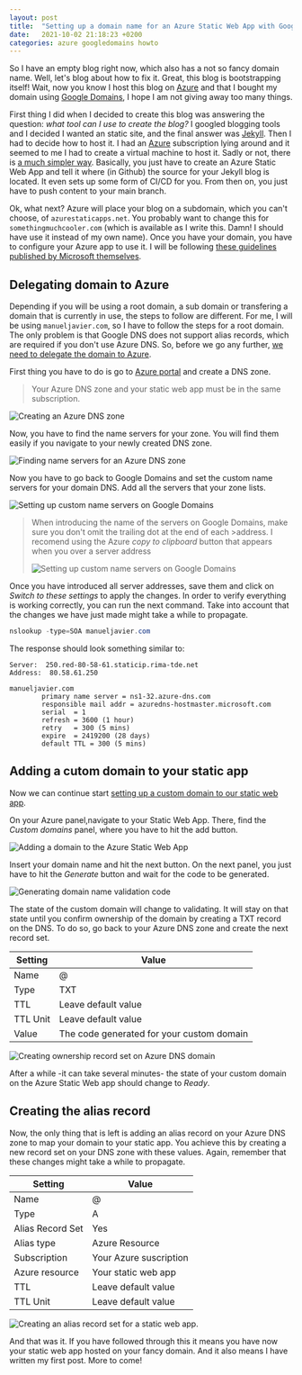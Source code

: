 ```yaml
---
layout: post
title:  "Setting up a domain name for an Azure Static Web App with Google domains"
date:   2021-10-02 21:18:23 +0200
categories: azure googledomains howto 
---
```


So I have an empty blog right now, which also has a not so fancy domain name. Well, let's blog about how to fix it. Great, this blog is bootstrapping itself! Wait, now you know I host this blog on [Azure](https://azure.microsoft.com/en-us/) and that I bought my domain using [Google Domains](https://domains.google/), I hope I am not giving away too many things.

First thing I did when I decided to create this blog was answering the question: _what tool can I use to create the blog?_ I googled blogging tools and I decided I wanted an static site, and the final answer was [Jekyll](https://jekyllrb.com/). Then I had to decide how to host it. I had an [Azure](https://azure.microsoft.com/en-us/) subscription lying around and it seemed to me I had to create a virtual machine to host it. Sadly or not, there is [a much simpler way](https://docs.microsoft.com/en-us/azure/static-web-apps/publish-jekyll). Basically, you just have to create an Azure Static Web App and tell it where (in Github) the source for your Jekyll blog is located. It even sets up some form of CI/CD for you. From then on, you just have to push content to your main branch.

Ok, what next? Azure will place your blog on a subdomain, which you can't choose, of `azurestaticapps.net`. You probably want to change this for `somethingmuchcooler.com` (which is available as I write this. Damn! I should have use it instead of my own name). Once you have your domain, you have to configure your Azure app to use it. I will be following [these guidelines published by Microsoft themselves](https://docs.microsoft.com/en-us/azure/static-web-apps/custom-domain?tabs=azure-dns). 

## Delegating domain to Azure

Depending if you will be using a root domain, a sub domain or transfering a domain that is currently in use, the steps to follow are different. For me, I will be using `manueljavier.com`, so I have to follow the steps for a root domain. The only problem is that Google DNS does not support alias records, which are required if you don't use Azure DNS. So, before we go any further, [we need to delegate the domain to Azure](https://docs.microsoft.com/en-us/azure/dns/dns-delegate-domain-azure-dns).

First thing you have to do is go to [Azure portal](https://portal.azure.com/) and create a DNS zone.

>Your Azure DNS zone and your static web app must be in the same subscription.

![Creating an Azure DNS zone](/assets/2021/october/setting_up_a_domain_name_for_an_azure_static_web_app/az_create_dns_zone.png)

Now, you have to find the name servers for your zone. You will find them easily if you navigate to your newly created DNS zone.

![Finding name servers for an Azure DNS zone](/assets/2021/october/setting_up_a_domain_name_for_an_azure_static_web_app/az_find_dns_zone_dns.png)

Now you have to go back to Google Domains and set the custom name servers for your domain DNS. Add all the servers that your zone lists.

![Setting up custom name servers on Google Domains](/assets/2021/october/setting_up_a_domain_name_for_an_azure_static_web_app/gd_fdelegate_dns.png)

> When introducing the name of the servers on Google Domains, make sure you don't omit the trailing dot at the end of each >address. I recomend using the Azure _copy to clipboard_ button that appears when you over a server address
>
>![Setting up custom name servers on Google Domains](/assets/2021/october/setting_up_a_domain_name_for_an_azure_static_web_app/azure_copy_to_clipboard_button)

Once you have introduced all server addresses, save them and click on _Switch to these settings_ to apply the changes. In order to verify everything is working correctly, you can run the next command. Take into account that the changes we have just made might take a while to propagate.

~~~~powershell
nslookup -type=SOA manueljavier.com
~~~~

The response should look something similar to:

~~~~
Server:  250.red-80-58-61.staticip.rima-tde.net
Address:  80.58.61.250

manueljavier.com
        primary name server = ns1-32.azure-dns.com
        responsible mail addr = azuredns-hostmaster.microsoft.com
        serial  = 1
        refresh = 3600 (1 hour)
        retry   = 300 (5 mins)
        expire  = 2419200 (28 days)
        default TTL = 300 (5 mins)
~~~~

## Adding a cutom domain to your static app

Now we can continue start [setting up a custom domain to our static web app](https://docs.microsoft.com/en-us/azure/static-web-apps/custom-domain?tabs=azure-dns). 

On your Azure panel,navigate to your Static Web App. There, find the _Custom domains_ panel, where you have to hit the add button.

![Adding a domain to the Azure Static Web App](/assets/2021/october/setting_up_a_domain_name_for_an_azure_static_web_app/az_add_custom_domain.png)

Insert your domain name and hit the next button. On the next panel, you just have to hit the _Generate_ button and wait for the code to be generated.

![Generating domain name validation code](/assets/2021/october/setting_up_a_domain_name_for_an_azure_static_web_app/az_copy_code.png)

The state of the custom domain will change to validating. It will stay on that state until you confirm ownership of the domain by creating a TXT record on the DNS. To do so, go back to your Azure DNS zone and create the next record set.

|Setting|  Value |
|---|---|
| Name   | @   |
| Type   | TXT   |
| TTL  |  Leave default value |
| TTL Unit  |  Leave default value |
| Value |  The code generated for your custom domain |

![Creating ownership record set on Azure DNS domain](/assets/2021/october/setting_up_a_domain_name_for_an_azure_static_web_app/az_create_validation_record.png)

After a while -it can take several minutes- the state of your custom domain on the Azure Static Web app should change to _Ready_. 

## Creating the alias record

Now, the only thing that is left is adding an alias record on your Azure DNS zone to map your domain to your static app. You achieve this by creating a new record set on your DNS zone with these values. Again, remember that these changes might take a while to propagate.

|Setting|  Value |
|---|---|
| Name   | @   |
| Type   | A   |
| Alias Record Set |  Yes |
| Alias type  |  Azure Resource |
| Subscription |  Your Azure suscription |
| Azure resource |  Your static web app |
| TTL  |  Leave default value |
| TTL Unit  |  Leave default value |

![Creating an alias record set for a static web app](/assets/2021/october/setting_up_a_domain_name_for_an_azure_static_web_app/az_create_validation_record.png).

And that was it. If you have followed through this it means you have now your static web app hosted on your fancy domain. And it also means I have written my first post. More to come!

